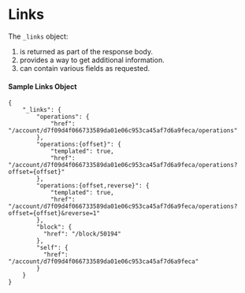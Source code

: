 # Links

The `_links` object:

1. is returned as part of the response body.
2. provides a way to get additional information.
3. can contain various fields as requested.



#### Sample Links Object

```
{
    "_links": {
        "operations": {
            "href": "/account/d7f09d4f066733589da01e06c953ca45af7d6a9feca/operations"
        },
        "operations:{offset}": {
            "templated": true,
            "href": "/account/d7f09d4f066733589da01e06c953ca45af7d6a9feca/operations?offset={offset}"
        },
        "operations:{offset,reverse}": {
            "templated": true,
            "href": "/account/d7f09d4f066733589da01e06c953ca45af7d6a9feca/operations?offset={offset}&reverse=1"
        },
        "block": {
          "href": "/block/50194"
        },
        "self": {
          "href": "/account/d7f09d4f066733589da01e06c953ca45af7d6a9feca"
        }
    }
}
```

